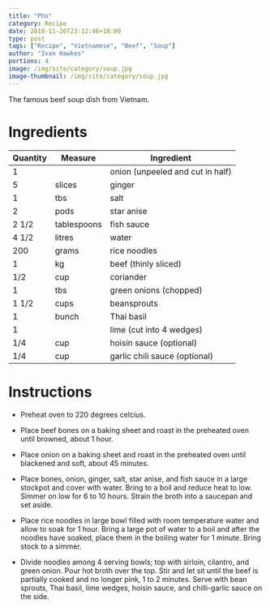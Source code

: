 ```yaml
---
title: "Pho"
category: Recipe
date: 2018-11-26T23:12:46+10:00
type: post
tags: ["Recipe", "Vietnamese", "Beef", "Soup"]
author: "Ivan Hawkes"
portions: 4
image: /img/site/category/soup.jpg
image-thumbnail: /img/site/category/soup.jpg
---
```


The famous beef soup dish from Vietnam.
<!--more-->

# Ingredients

Quantity		| Measure 			| Ingredient
----------------|-------------------|-----------
1				|					| onion (unpeeled and cut in half)
5				| slices			| ginger
1				| tbs 				| salt 
2				| pods				| star anise 
2 1/2			| tablespoons		| fish sauce 
4 1/2			| litres			| water 
200				| grams				| rice noodles
1				| kg 				| beef (thinly sliced)
1/2				| cup 				| coriander
1				| tbs 				| green onions (chopped)
1 1/2			| cups 				| beansprouts
1				| bunch				| Thai basil
1				|					| lime (cut into 4 wedges)
1/4				| cup 				| hoisin sauce (optional)
1/4				| cup 				| garlic chili sauce (optional)

# Instructions

* Preheat oven to 220 degrees celcius.

* Place beef bones on a baking sheet and roast in the preheated oven until browned, about 1 hour.

* Place onion on a baking sheet and roast in the preheated oven until blackened and soft, about 45 minutes.

* Place bones, onion, ginger, salt, star anise, and fish sauce in a large stockpot and cover with water. Bring to a boil and reduce heat to low. Simmer on low for 6 to 10 hours. Strain the broth into a saucepan and set aside.

* Place rice noodles in large bowl filled with room temperature water and allow to soak for 1 hour. Bring a large pot of water to a boil and after the noodles have soaked, place them in the boiling water for 1 minute. Bring stock to a simmer.

* Divide noodles among 4 serving bowls; top with sirloin, cilantro, and green onion. Pour hot broth over the top. Stir and let sit until the beef is partially cooked and no longer pink, 1 to 2 minutes. Serve with bean sprouts, Thai basil, lime wedges, hoisin sauce, and chilli-garlic sauce on the side.